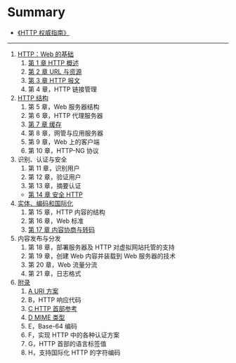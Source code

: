 # Summary

* [《HTTP 权威指南》](README.md)

---

1. [HTTP：Web 的基础](./part1.md)
   1. [第 1 章 HTTP 概述](./chapter1.md)
   2. [第 2 章 URL 与资源](./chapter2.md)
   3. [第 3 章 HTTP 报文](./chapter3.md)
   4. 第 4 章，HTTP 链接管理
2. [HTTP 结构](./part2.md)
   1. 第 5 章，Web 服务器结构
   2. 第 6 章，HTTP 代理服务器
   3. [第 7 章 缓存](./chapter7.md)
   4. 第 8 章，网管与应用服务器
   5. 第 9 章，Web 上的客户端
   6. 第 10 章，HTTP-NG 协议
3. 识别、认证与安全
   1. 第 11 章，识别用户
   2. 第 12 章，验证用户
   3. 第 13 章，摘要认证
   - [第 14 章 安全 HTTP](./chapter14.md)
4. [实体、编码和国际化](./part4.md)
   1. 第 15 章，HTTP 内容的结构
   2. 第 16 章，Web 标准
   3. [第 17 章 内容协商与转码](./chapter17.md)
5. 内容发布与分发
   1. 第 18 章，部署服务器及 HTTP 对虚拟网站托管的支持
   2. 第 19 章，创建 Web 内容并装载到 Web 服务器的技术
   3. 第 20 章，Web 流量分流
   4. 第 21 章，日志格式
6. [附录](./appendix.md)
   1. [A URI 方案](./appendix-a.md)
   2. B，HTTP 响应代码
   3. [C HTTP 首部参考](./appendix-c.md)
   4. [D MIME 类型](./appendix-d.md)
   5. E，Base-64 编码
   6. F，实现 HTTP 中的各种认证方案
   7. G，HTTP 首部的语言标签值
   8. H，支持国际化 HTTP 的字符编码

